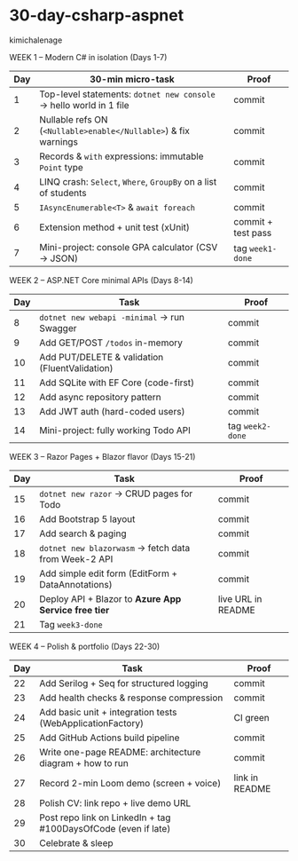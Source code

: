 # 30-day-csharp-aspnet
kimichalenage

WEEK 1 – Modern C# in isolation (Days 1-7)

| Day | 30-min micro-task                                                  | Proof              |
| --- | ------------------------------------------------------------------ | ------------------ |
| 1   | Top-level statements: `dotnet new console` → hello world in 1 file | commit             |
| 2   | Nullable refs ON (`<Nullable>enable</Nullable>`) & fix warnings    | commit             |
| 3   | Records & `with` expressions: immutable `Point` type               | commit             |
| 4   | LINQ crash: `Select`, `Where`, `GroupBy` on a list of students     | commit             |
| 5   | `IAsyncEnumerable<T>` & `await foreach`                            | commit             |
| 6   | Extension method + unit test (xUnit)                               | commit + test pass |
| 7   | Mini-project: console GPA calculator (CSV → JSON)                  | tag `week1-done`   |

WEEK 2 – ASP.NET Core minimal APIs (Days 8-14)

| Day | Task                                           | Proof            |
| --- | ---------------------------------------------- | ---------------- |
| 8   | `dotnet new webapi -minimal` → run Swagger     | commit           |
| 9   | Add GET/POST `/todos` in-memory                | commit           |
| 10  | Add PUT/DELETE & validation (FluentValidation) | commit           |
| 11  | Add SQLite with EF Core (code-first)           | commit           |
| 12  | Add async repository pattern                   | commit           |
| 13  | Add JWT auth (hard-coded users)                | commit           |
| 14  | Mini-project: fully working Todo API           | tag `week2-done` |

WEEK 3 – Razor Pages + Blazor flavor (Days 15-21)

| Day | Task                                                   | Proof              |
| --- | ------------------------------------------------------ | ------------------ |
| 15  | `dotnet new razor` → CRUD pages for Todo               | commit             |
| 16  | Add Bootstrap 5 layout                                 | commit             |
| 17  | Add search & paging                                    | commit             |
| 18  | `dotnet new blazorwasm` → fetch data from Week-2 API   | commit             |
| 19  | Add simple edit form (EditForm + DataAnnotations)      | commit             |
| 20  | Deploy API + Blazor to **Azure App Service free tier** | live URL in README |
| 21  | Tag `week3-done`                                       |                    |

WEEK 4 – Polish & portfolio (Days 22-30)

| Day | Task                                                           | Proof          |
| --- | -------------------------------------------------------------- | -------------- |
| 22  | Add Serilog + Seq for structured logging                       | commit         |
| 23  | Add health checks & response compression                       | commit         |
| 24  | Add basic unit + integration tests (WebApplicationFactory)     | CI green       |
| 25  | Add GitHub Actions build pipeline                              | commit         |
| 26  | Write one-page README: architecture diagram + how to run       | commit         |
| 27  | Record 2-min Loom demo (screen + voice)                        | link in README |
| 28  | Polish CV: link repo + live demo URL                           |                |
| 29  | Post repo link on LinkedIn + tag #100DaysOfCode (even if late) |                |
| 30  | Celebrate & sleep                                              |                |
